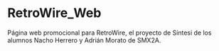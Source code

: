 # RetroWire_Web
Página web promocional para RetroWire, el proyecto de Síntesi de los alumnos Nacho Herrero y Adrián Morato de SMX2A.
